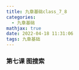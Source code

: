 ```yaml
---
title: 九章基础class_7_8
categories:
  - 九章基础
mathjax: true
date: 2022-04-18 11:31:06
tags: 九章基础
---
```



### 第七课 图搜索